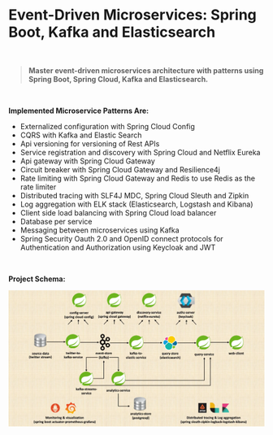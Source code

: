# Event-Driven Microservices: Spring Boot, Kafka and Elasticsearch

<br />

>**Master event-driven microservices architecture with patterns using Spring Boot, Spring Cloud, Kafka and Elasticsearch.**

<br />
 
**Implemented Microservice Patterns Are:**

- Externalized configuration with Spring Cloud Config
- CQRS with Kafka and Elastic Search
- Api versioning for versioning of Rest APIs
- Service registration and discovery with Spring Cloud and Netflix Eureka
- Api gateway with Spring Cloud Gateway
- Circuit breaker with Spring Cloud Gateway and Resilience4j
- Rate limiting with Spring Cloud Gateway and Redis to use Redis as the rate limiter
- Distributed tracing with SLF4J MDC, Spring Cloud Sleuth and Zipkin
- Log aggregation with ELK stack (Elasticsearch, Logstash and Kibana)
- Client side load balancing with Spring Cloud load balancer
- Database per service
- Messaging between microservices using Kafka
- Spring Security Oauth 2.0 and OpenID connect protocols for Authentication and Authorization using Keycloak and JWT

<br />

**Project Schema:**

![project-schema](https://github.com/kaplanmustafa/microservices-twitter/blob/project-schema-image/project_schema.png)
